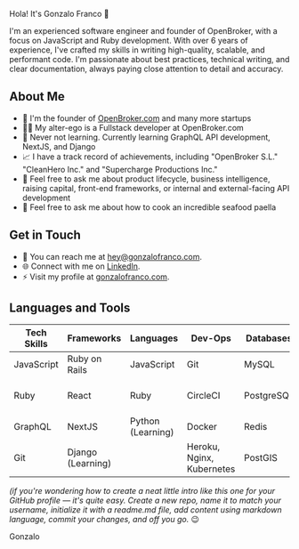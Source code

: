 Hola! It's Gonzalo Franco 👋

I'm an experienced software engineer and founder of OpenBroker, with a focus on JavaScript and Ruby development. With over 6 years of experience, I've crafted my skills in writing high-quality, scalable, and performant code. I'm passionate about best practices, technical writing, and clear documentation, always paying close attention to detail and accuracy.

## About Me

- 🔭 I'm the founder of [OpenBroker.com](http://www.openbroker.com) and many more startups
- 👨‍💻 My alter-ego is a Fullstack developer at OpenBroker.com
- 🌱 Never not learning. Currently learning GraphQL API development, NextJS, and Django
- 📈 I have a track record of achievements, including "OpenBroker S.L." "CleanHero Inc." and "Supercharge Productions Inc."
- 💬 Feel free to ask me about product lifecycle, business intelligence, raising capital, front-end frameworks, or internal and external-facing API development
- 🥘 Feel free to ask me about how to cook an incredible seafood paella

## Get in Touch

- 📧 You can reach me at [hey@gonzalofranco.com](mailto:hey@gonzalofranco.com).
- 🌐 Connect with me on [LinkedIn](https://www.linkedin.com/in/gfrancomontero).
- ⚡️ Visit my profile at [gonzalofranco.com](http://www.gonzalofranco.com).

## Languages and Tools

| Tech Skills      | Frameworks          | Languages       | Dev-Ops                   | Databases              | APIs                   |
|------------------|---------------------|-----------------|---------------------------|------------------------|-----------------------|
| JavaScript       | Ruby on Rails       | JavaScript      | Git                       | MySQL                  | AWS                   |
| Ruby             | React               | Ruby            | CircleCI                  | PostgreSQL             | Google Cloud Platform |
| GraphQL          | NextJS              | Python (Learning) | Docker                  | Redis                  | Stripe                |
| Git              | Django (Learning)  |                   | Heroku, Nginx, Kubernetes | PostGIS                | Twilio                |

_(if you're wondering how to create a neat little intro like this one for your GitHub profile — it's quite easy. Create a new repo, name it to match your username, initialize it with a readme.md file, add content using markdown language, commit your changes, and off you go._ 😉

Gonzalo
